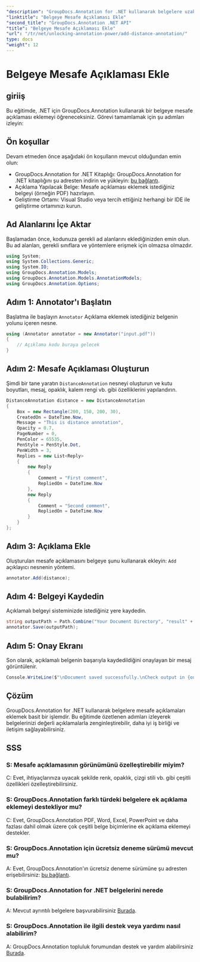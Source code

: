 ```yaml
---
"description": "GroupDocs.Annotation for .NET kullanarak belgelere uzaklık açıklamalarının nasıl ekleneceğini öğrenin. İş birliğini ve iletişimi zahmetsizce geliştirin."
"linktitle": "Belgeye Mesafe Açıklaması Ekle"
"second_title": "GroupDocs.Annotation .NET API"
"title": "Belgeye Mesafe Açıklaması Ekle"
"url": "/tr/net/unlocking-annotation-power/add-distance-annotation/"
type: docs
"weight": 12
---
```


# Belgeye Mesafe Açıklaması Ekle

## giriiş
Bu eğitimde, .NET için GroupDocs.Annotation kullanarak bir belgeye mesafe açıklaması eklemeyi öğreneceksiniz. Görevi tamamlamak için şu adımları izleyin:
## Ön koşullar

Devam etmeden önce aşağıdaki ön koşulların mevcut olduğundan emin olun:

- GroupDocs.Annotation for .NET Kitaplığı: GroupDocs.Annotation for .NET kitaplığını şu adresten indirin ve yükleyin: [bu bağlantı](https://releases.groupdocs.com/annotation/net/).
- Açıklama Yapılacak Belge: Mesafe açıklaması eklemek istediğiniz belgeyi (örneğin PDF) hazırlayın.
- Geliştirme Ortamı: Visual Studio veya tercih ettiğiniz herhangi bir IDE ile geliştirme ortamınızı kurun.

## Ad Alanlarını İçe Aktar

Başlamadan önce, kodunuza gerekli ad alanlarını eklediğinizden emin olun. Bu ad alanları, gerekli sınıflara ve yöntemlere erişmek için olmazsa olmazdır.

```csharp
using System;
using System.Collections.Generic;
using System.IO;
using GroupDocs.Annotation.Models;
using GroupDocs.Annotation.Models.AnnotationModels;
using GroupDocs.Annotation.Options;
```


## Adım 1: Annotator'ı Başlatın

Başlatma ile başlayın `Annotator` Açıklama eklemek istediğiniz belgenin yolunu içeren nesne.

```csharp
using (Annotator annotator = new Annotator("input.pdf"))
{
    // Açıklama kodu buraya gelecek
}
```

## Adım 2: Mesafe Açıklaması Oluşturun

Şimdi bir tane yaratın `DistanceAnnotation` nesneyi oluşturun ve kutu boyutları, mesaj, opaklık, kalem rengi vb. gibi özelliklerini yapılandırın.

```csharp
DistanceAnnotation distance = new DistanceAnnotation
{
    Box = new Rectangle(200, 150, 200, 30),
    CreatedOn = DateTime.Now,
    Message = "This is distance annotation",
    Opacity = 0.7,
    PageNumber = 0,
    PenColor = 65535,
    PenStyle = PenStyle.Dot,
    PenWidth = 3,
    Replies = new List<Reply>
    {
        new Reply
        {
            Comment = "First comment",
            RepliedOn = DateTime.Now
        },
        new Reply
        {
            Comment = "Second comment",
            RepliedOn = DateTime.Now
        }
    }
};
```

## Adım 3: Açıklama Ekle

Oluşturulan mesafe açıklamasını belgeye şunu kullanarak ekleyin: `Add` açıklayıcı nesnenin yöntemi.

```csharp
annotator.Add(distance);
```

## Adım 4: Belgeyi Kaydedin

Açıklamalı belgeyi sisteminizde istediğiniz yere kaydedin.

```csharp
string outputPath = Path.Combine("Your Document Directory", "result" + Path.GetExtension("input.pdf"));
annotator.Save(outputPath);
```

## Adım 5: Onay Ekranı

Son olarak, açıklamalı belgenin başarıyla kaydedildiğini onaylayan bir mesaj görüntülenir.

```csharp
Console.WriteLine($"\nDocument saved successfully.\nCheck output in {outputPath}.");
```

## Çözüm

GroupDocs.Annotation for .NET kullanarak belgelere mesafe açıklamaları eklemek basit bir işlemdir. Bu eğitimde özetlenen adımları izleyerek belgelerinizi değerli açıklamalarla zenginleştirebilir, daha iyi iş birliği ve iletişim sağlayabilirsiniz.

## SSS

### S: Mesafe açıklamasının görünümünü özelleştirebilir miyim?

C: Evet, ihtiyaçlarınıza uyacak şekilde renk, opaklık, çizgi stili vb. gibi çeşitli özellikleri özelleştirebilirsiniz.

### S: GroupDocs.Annotation farklı türdeki belgelere ek açıklama eklemeyi destekliyor mu?

C: Evet, GroupDocs.Annotation PDF, Word, Excel, PowerPoint ve daha fazlası dahil olmak üzere çok çeşitli belge biçimlerine ek açıklama eklemeyi destekler.

### S: GroupDocs.Annotation için ücretsiz deneme sürümü mevcut mu?

A: Evet, GroupDocs.Annotation'ın ücretsiz deneme sürümüne şu adresten erişebilirsiniz: [bu bağlantı](https://releases.groupdocs.com/).

### S: GroupDocs.Annotation for .NET belgelerini nerede bulabilirim?

A: Mevcut ayrıntılı belgelere başvurabilirsiniz [Burada](https://tutorials.groupdocs.com/annotation/net/).

### S: GroupDocs.Annotation ile ilgili destek veya yardımı nasıl alabilirim?

A: GroupDocs.Annotation topluluk forumundan destek ve yardım alabilirsiniz [Burada](https://forum.groupdocs.com/c/annotation/10).